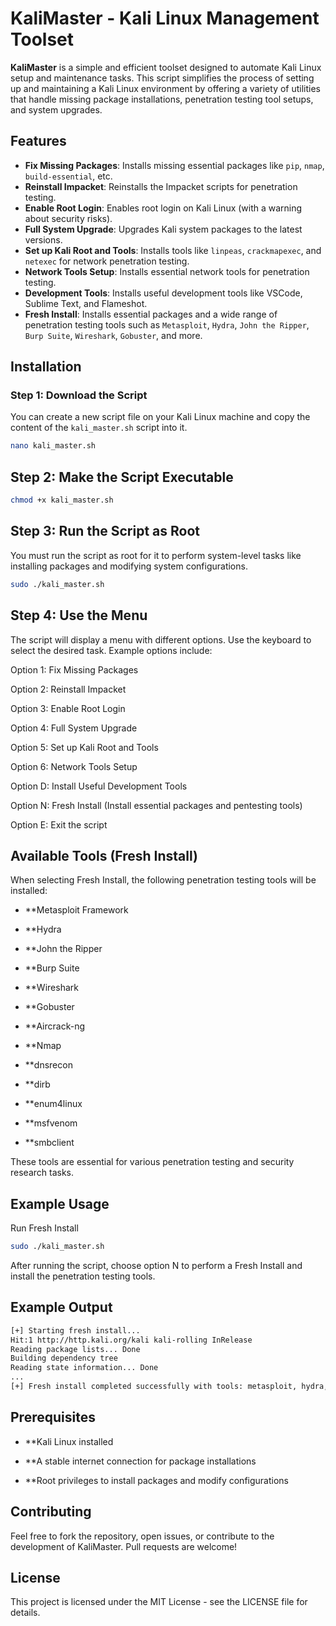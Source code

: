 # KaliMaster - Kali Linux Management Toolset

**KaliMaster** is a simple and efficient toolset designed to automate Kali Linux setup and maintenance tasks. This script simplifies the process of setting up and maintaining a Kali Linux environment by offering a variety of utilities that handle missing package installations, penetration testing tool setups, and system upgrades.

## Features

- **Fix Missing Packages**: Installs missing essential packages like `pip`, `nmap`, `build-essential`, etc.
- **Reinstall Impacket**: Reinstalls the Impacket scripts for penetration testing.
- **Enable Root Login**: Enables root login on Kali Linux (with a warning about security risks).
- **Full System Upgrade**: Upgrades Kali system packages to the latest versions.
- **Set up Kali Root and Tools**: Installs tools like `linpeas`, `crackmapexec`, and `netexec` for network penetration testing.
- **Network Tools Setup**: Installs essential network tools for penetration testing.
- **Development Tools**: Installs useful development tools like VSCode, Sublime Text, and Flameshot.
- **Fresh Install**: Installs essential packages and a wide range of penetration testing tools such as `Metasploit`, `Hydra`, `John the Ripper`, `Burp Suite`, `Wireshark`, `Gobuster`, and more.

## Installation

### Step 1: Download the Script

You can create a new script file on your Kali Linux machine and copy the content of the `kali_master.sh` script into it.

```bash
nano kali_master.sh
```
## Step 2: Make the Script Executable

```bash
chmod +x kali_master.sh
```
## Step 3: Run the Script as Root

You must run the script as root for it to perform system-level tasks like installing packages and modifying system configurations.

```bash
sudo ./kali_master.sh
```
## Step 4: Use the Menu

The script will display a menu with different options. Use the keyboard to select the desired task. Example options include:

Option 1: Fix Missing Packages

Option 2: Reinstall Impacket

Option 3: Enable Root Login

Option 4: Full System Upgrade

Option 5: Set up Kali Root and Tools

Option 6: Network Tools Setup

Option D: Install Useful Development Tools

Option N: Fresh Install (Install essential packages and pentesting tools)

Option E: Exit the script

## Available Tools (Fresh Install)
When selecting Fresh Install, the following penetration testing tools will be installed:

- **Metasploit Framework

- **Hydra

- **John the Ripper

- **Burp Suite

- **Wireshark

- **Gobuster

- **Aircrack-ng

- **Nmap

- **dnsrecon

- **dirb

- **enum4linux

- **msfvenom

- **smbclient

These tools are essential for various penetration testing and security research tasks.

## Example Usage

Run Fresh Install

```bash
sudo ./kali_master.sh
```
After running the script, choose option N to perform a Fresh Install and install the penetration testing tools.

## Example Output

```bash
[+] Starting fresh install...
Hit:1 http://http.kali.org/kali kali-rolling InRelease
Reading package lists... Done
Building dependency tree       
Reading state information... Done
...
[+] Fresh install completed successfully with tools: metasploit, hydra, john, burpsuite, wireshark, gobuster, dirb, enum4linux, msfvenom, smbclient, and more.
```
## Prerequisites

- **Kali Linux installed

- **A stable internet connection for package installations

- **Root privileges to install packages and modify configurations

## Contributing
Feel free to fork the repository, open issues, or contribute to the development of KaliMaster. Pull requests are welcome!

## License
This project is licensed under the MIT License - see the LICENSE file for details.




